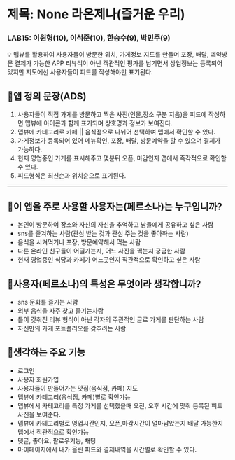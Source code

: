 
# 제목: None 라온제나(즐거운 우리)

### LAB15: 이원형(10), 이석준(10), 한승수(9), 박민주(9)

<aside>
💡 맵뷰를 활용하여 사용자들이 방문한 위치, 가게정보 지도를 만들며 포장, 배달, 예약방문 결제가 가능한 APP
리뷰식이 아닌 객관적인 평가를 남기면서 상업정보는 등록되어 있지만 지도에선 사용자들이 피드를 작성해야만 표기된다.

</aside>

 

## 🔸**앱 정의 문장(ADS)**

1. 사용자들이 직접 가게를 방문하고 찍은 사진(인물,장소 구분 지음)을 피드에 작성하면 맵뷰에 아이콘과 함께 표기되며 상호명과 정보가 보여진다.
2. 맵뷰에 카테고리로 카페 || 음식점으로 나뉘어 선택하여 맵에서 확인할 수 있다.
3. 가게정보가 등록되어 있어 메뉴확인, 포장, 배달, 방문예약을 할 수 있으며 결제가 가능하다.
4. 현재 영업중인 가게를 표시해주고 몇분뒤 오픈, 마감인지 맵에서 즉각적으로 확인할 수 있다.
5. 피드형식은 최신순과 위치순으로 표기된다.

---

## 🔸**이 앱을 주로 사용할 사용자는(페르소나)는 누구입니까?**

- 본인이 방문하여 장소와 자신의 자신을 추억하고 남들에게 공유하고 싶은 사람
- sns를 즐겨하는 사람(관심 받는 것과 관심 주는 것을 좋아하는 사람)
- 음식을 시켜먹거나 포장, 방문예약해서 먹는 사람
- 다른 온라인 친구들이 어딜가는지, 어느 사진을 찍는지 궁금한 사람
- 현재 영업중인 식당과 카페가 어느곳인지 직관적으로 확인하고 싶은 사람

## 🔸**사용자(페르소나)의 특성은 무엇이라 생각합니까?**

- sns 문화를 즐기는 사람
- 외부 음식을 자주 찾고 즐기는사람
- 틀이 갖춰진 리뷰 형식이 아닌 각자의 주관적인 글로 가게를 판단하는 사람
- 자신만의 가게 포트폴리오를 갖추려는 사람

## 🔸**생각하는 주요 기능**

- 로그인
- 사용자 회원가입
- 사용자들이 만들어가는 맛집(음식점, 카페) 지도
- 맵뷰에 카테고리(음식점, 카페)별로 확인가능
- 맵뷰에서 카테고리를 특정 가게를 선택했을때 오전, 오후 시간에 맞춰 등록된 피드 사진을 보여준다.
- 맵뷰에 카테고리별로 영업시간인지, 오픈,마감시간이 얼마남았는지 배달 가능한지 맵에서 직관적으로 확인가능
- 댓글, 좋아요, 팔로우기능, 채팅
- 마이페이지에서 내가 올린 피드와 결제내역을 시간별로 확인할 수 있다.
